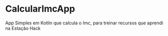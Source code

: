 # CalcularImcApp
App Simples em Kotlin que calcula o Imc, para treinar recursos que aprendi na Estação Hack
